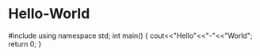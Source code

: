 # Hello-World
#include<iostream>
using namespace std;
  int main()
  {
     cout<<"Hello"<<"-"<<"World";
     return 0;
  }
